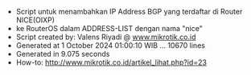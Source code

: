 - Script untuk menambahkan IP Address BGP yang terdaftar di Router NICE(OIXP)
- ke RouterOS dalam ADDRESS-LIST dengan nama "nice"
- Script created by: Valens Riyadi @ www.mikrotik.co.id
- Generated at 1 October 2024 01:00:10 WIB ... 10670 lines
- Generated in 9.075 seconds
- How-to: http://www.mikrotik.co.id/artikel_lihat.php?id=23
